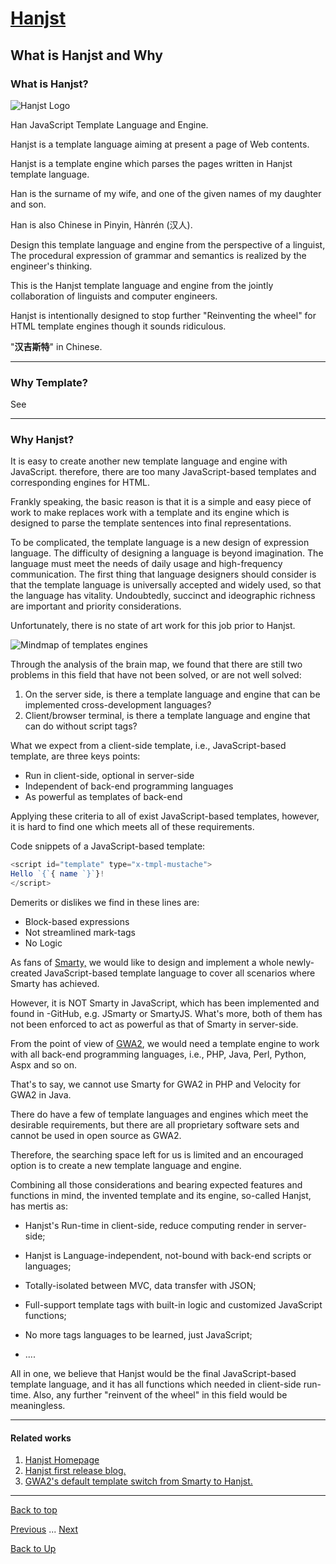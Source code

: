 
# [Hanjst](/hanjst/index)
## What is Hanjst and Why

### What is Hanjst?

![Hanjst Logo](http://ufqi.com/blog/wp-content/uploads/2019/06/hanjst-logo.201901.jpg)

Han JavaScript Template Language and Engine.

Hanjst is a template language aiming at present a page of Web contents.

Hanjst is a template engine which parses the pages written in Hanjst template language.

Han is the surname of my wife, and one of the given names of my daughter and son.

Han is also Chinese in Pinyin, Hànrén (汉人).

Design this template language and engine from the perspective of a linguist,
The procedural expression of grammar and semantics is realized by the engineer's thinking.

This is the Hanjst template language and engine from the jointly collaboration of linguists and computer engineers.

Hanjst is intentionally designed to stop further "Reinventing the wheel" for HTML template engines though it sounds ridiculous.

"**汉吉斯特**" in Chinese.

---
### Why Template?

See 

---
### Why Hanjst?

It is easy to create another new template language and engine with JavaScript. therefore, there are too many JavaScript-based templates and corresponding engines for HTML.

Frankly speaking, the basic reason is that it is a simple and easy piece of work to make replaces work with a template and its engine which is designed to parse the template sentences into final representations.

To be complicated, the template language is a new design of expression language. The difficulty of designing a language is beyond imagination. The language must meet the needs of daily usage and high-frequency  communication. The first thing that language designers should consider is that the template language is universally accepted and widely used, so that the language has vitality. Undoubtedly, succinct and ideographic richness are important and priority considerations.

Unfortunately, there is no state of art work for this job prior to Hanjst.
 
 ![Mindmap of templates engines](http://ufqi.com/blog/wp-content/uploads/2018/12/TemplateLanguage_Engine_forWeb.201812.png)
 
Through the analysis of the brain map, we found that there are still two problems in this field that have not been solved, or are not well solved: 
 1) On the server side, is there a template language and engine that can be implemented cross-development languages? 
2) Client/browser terminal, is there a template language and engine that can do without script tags?
 
 What we expect from a client-side template, i.e., JavaScript-based template, are three keys points:
 - Run in client-side, optional in server-side
 - Independent of back-end programming languages
 - As powerful as templates of back-end

Applying these criteria to all of exist JavaScript-based templates, however, it is hard to find one which meets all of these requirements.

Code snippets of a JavaScript-based template: 
```javascript
<script id="template" type="x-tmpl-mustache">
Hello `{`{ name `}`}!
</script>
```
Demerits or dislikes we find in these lines are:
- Block-based expressions
- Not streamlined mark-tags
- No Logic

 As fans of [Smarty,](//www.smarty.net) we would like to design and implement a whole newly-created JavaScript-based template language to cover all scenarios where Smarty has achieved.
 
However, it is NOT Smarty in JavaScript, which has been implemented and found in -GitHub, e.g. JSmarty or SmartyJS. What's more, both of them has not been enforced to act as powerful as that of Smarty in server-side.

From the point of view of [GWA2](/gwa2/index), we would need a template engine to work with all back-end programming languages, i.e., PHP, Java, Perl, Python, Aspx and so on.

That's to say, we cannot use Smarty for GWA2 in PHP and Velocity for GWA2 in Java.

There do have a few of template languages and engines which meet the desirable requirements, but there are all proprietary software sets and cannot be used in open source as GWA2.

Therefore, the searching space left for us is limited and an encouraged option is to create a new template language and engine.     
 
Combining all those considerations and  bearing expected features and functions in mind, the invented template and its engine, so-called Hanjst, has mertis as:

-   Hanjst's Run-time in client-side, reduce computing render in server-side;
    
-   Hanjst is Language-independent, not-bound with back-end scripts or languages;
    
-   Totally-isolated between MVC, data transfer with JSON;
    
-   Full-support template tags with built-in logic and customized JavaScript functions;
    
-   No more tags languages to be learned, just JavaScript;
    
-   ....

All in one, we believe that Hanjst would be the final JavaScript-based template language, and it has all functions which needed in client-side run-time. Also, any further "reinvent of the wheel" in this field would be meaningless. 

---
#### Related works
1. [Hanjst Homepage](https://ufqi.com/dev/hanjst/)
1. [Hanjst first release blog.](https://ufqi.com/blog/hello-2019-hanjst-init/)
2. [GWA2's default template switch from Smarty to Hanjst.](https://ufqi.com/blog/gwa2-8-years-with-smarty-to-hanjst/)

----
[Back to top](/hanjst/what-is-hanjst)

[Previous](./index) ... [Next](./hanjst-install)

[Back to Up](/hanjst/index)
<!--stackedit_data:
eyJoaXN0b3J5IjpbMjk3MzAxNTcxLDE5MzczNjU1OTcsLTEwNj
AwMzU0NzQsLTc0OTY3NzExNywtMTgwMTY1MzI0MSwtNDYxMzk4
MDQxLDE4MzUyMjcwMTAsNzEyMDY1MzA5LC0yMzQzNjQ3NDAsNT
M1MTUyMjAwLC04NDE1MjI5NTgsMTUyNDAyODgsLTQ3NTI2MTg4
MSwxMjA5Njc3ODg1LDgwMjA4NTgzNCwtNjk4NTAxODc2LC05Mz
MzMDQ0MzNdfQ==
-->